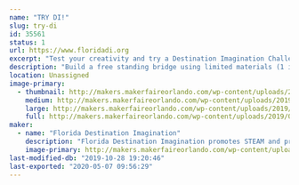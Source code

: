 ```yaml
---
name: "TRY DI!"
slug: try-di
id: 35561
status: 1
url: https://www.floridadi.org
excerpt: "Test your creativity and try a Destination Imagination Challenge."
description: "Build a free standing bridge using limited materials (1 index card, 1 mailing label, 2 straws, &amp; 2 paper clips) that can span a gap of 6, 8 or 10 inches.  Bonus points for each spider your bridge can support.  Or create a bug using provided materials and tell us about it.  If we have enough space, we can bring KEVA planks as well (a fun building/creating activity that is also appropriate for very young children)."
location: Unassigned
image-primary:
  - thumbnail: http://makers.makerfaireorlando.com/wp-content/uploads/2019/09/2019-FLDI-photo-1-150x150.jpg
    medium: http://makers.makerfaireorlando.com/wp-content/uploads/2019/09/2019-FLDI-photo-1-300x200.jpg
    large: http://makers.makerfaireorlando.com/wp-content/uploads/2019/09/2019-FLDI-photo-1-1024x683.jpg
    full: http://makers.makerfaireorlando.com/wp-content/uploads/2019/09/2019-FLDI-photo-1.jpg
maker:
  - name: "Florida Destination Imagination"
    description: "Florida Destination Imagination promotes STEAM and project based learning in Florida by supporting Destination Imagination and presenting an annual competition celebrating creative problem solving."
    image-primary: http://makers.makerfaireorlando.com/wp-content/uploads/2018/07/10-percent-florida-di-logo-2.png
last-modified-db: "2019-10-28 19:20:46"
last-exported: "2020-05-07 09:56:29"
---
```

